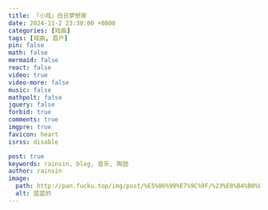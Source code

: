 ```yaml
---
title: 「小戏」白日梦想家
date: 2024-11-2 23:30:00 +0800
categories: [戏曲]
tags: [戏曲, 眉户]
pin: false
math: false
mermaid: false
react: false
video: true
video-more: false
music: false
mathpolt: false
jquery: false
forbid: true
comments: true
imgpre: true
favicon: heart
isrss: disable

post: true
keywords: rainsin, blog, 音乐, 陶喆
author: rainsin
image:
  path: http://pan.fucku.top/img/post/%E5%86%99%E7%9C%9F/%23%E8%B4%B0%E5%8A%A0%E5%85%AD%20-%20%E6%82%B2%E4%BC%A4%E4%B9%8B%E7%A7%8B%20%5B27P-333MB%5D%20%2320230903b/c%20(27).webp
  alt: 蓝蓝的
---
```


<div id="blue" style="width: 100%;aspect-ratio: 1920 / 1080;margin:20px 0;"></div>

<script>
window.load_event = {
    ...window.load_event,
    player_video: () => {

      new Artplayer({
        container: '#blue',
        url: 'http://pan.fucku.top/music/%E6%B2%99%E6%BB%A9.mov',
        theme: "#1677b3",
          autoMini: false,
          flip: true,
          playbackRate: true,
          screenshot: true,
          hotkey: true,
          pip: true,
          mutex: true,
          fullscreen: true,
          fullscreenWeb: true,
          miniProgressBar: true,
          playsInline: true,
          setting: true,
          autoOrientation: true,
      });
    }
}
</script>